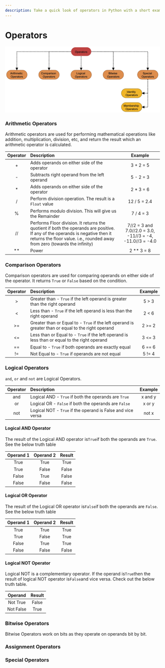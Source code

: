 ```yaml
---
description: Take a quick look of operators in Python with a short example.
---
```


# Operators

![Different operators supported by Python](.gitbook/assets/operators.png)

### Arithmetic Operators

Arithmetic operators are used for performing mathematical operations like addition, multiplication, division, etc, and return the result which an arithmetic operator is calculated.

| Operator |                                                     Description | Example |
| :---: | :--- | :---: |
| + | Adds operands on either side of the operator | 3 + 2 = 5 |
| - | Subtracts right operand from the left operand | 5 - 2 = 3 |
| \* | Adds operands on either side of the operator | 2 \* 3 = 6 |
| / | Perform division operation. The result is a `Float` value | 12 / 5 = 2.4 |
| % | Performs modulo division. This will give us the Remainder | 7 / 4 = 3 |
| // | Performs Floor division. It returns the quotient if both the operands are positive.  If any of the operands is negative then it returns the floor value. i.e., rounded away from zero \(towards the infinity\) | 7//2 = 3 and 7.0//2.0 = 3.0, -11//3 = -4, -11.0//3 = -4.0 |
| \*\* | Power | 2 \*\* 3 = 8 |

### Comparison Operators

Comparison operators are used for comparing operands on either side of the operator. It returns `True` or `False` based on the condition.

| Operator |                                                        Description | Example |
| :---: | :--- | :---: |
| &gt; | Greater than - `True` if the left operand is greater than the right operand | 5 &gt; 3 |
| &lt; | Less than - `True` if the left operand is less than the right operand | 2 &lt; 6 |
| &gt;= | Greater than or Equal to - `True` if the left operand is greater than or equal to the right operand | 2 &gt;= 2 |
| &lt;= | Less than or Equal to - `True`  if the left operand is less than or equal to the right operand |  3 &lt;= 3 |
| == | Equal to - `True` if  both operands are exactly equal  |  6 == 6 |
| != | Not Equal to - `True` if operands are not equal | 5 != 4 |

### Logical Operators

`and`, `or` and `not` are Logical Operators.

| Operator | Description | Example |
| :---: | :--- | :---: |
| and | Logical AND - `True` if both the operands are `True` | x and y |
| or | Logical OR - `False` if both the operands are `False` | x or y |
| not | Logical NOT - `True` if the operand is False and vice versa | not x |

#### Logical AND Operator

The result of the Logical AND operator is`True`if both the operands are `True`. See the below truth table

| Operand 1 | Operand 2 | Result |
| :---: | :---: | :---: |
| True | True | True |
| True | False | False |
| False | True | False |
| False | False | False |

#### Logical OR Operator

The result of the Logical OR operator is`False`if both the operands are `False`. See the below truth table

| Operand 1 | Operand 2 | Result |
| :---: | :---: | :---: |
| True | True | True |
| True | False | True |
| False | True | True |
| False | False | False |

#### Logical NOT Operator

Logical NOT is a complementary operator. If the operand is`True`then the result of logical NOT operator is`False`and vice versa. Check out the below truth table.

| Operand | Result |
| :---: | :---: |
| Not True | False |
| Not False | True |

### Bitwise Operators

Bitwise Operators work on bits as they operate on operands bit by bit.





### Assignment Operators

### Special Operators




